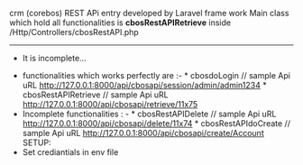 crm (corebos) REST APi entry developed by Laravel frame work
Main class which hold all functionalities is **cbosRestAPIRetrieve** inside /Http/Controllers/cbosRestAPI.php
**************************

* It is incomplete... 
- functionalities which works perfectly are :- 
        * cbosdoLogin // sample Api uRL http://127.0.0.1:8000/api/cbosapi/session/admin/admin1234
        * cbosRestAPIRetrieve // sample Api uRL http://127.0.0.1:8000/api/cbosapi/retrieve/11x75
- Incomplete functionalities : - 
        * cbosRestAPIDelete  // sample Api uRL http://127.0.0.1:8000/api/cbosapi/delete/11x74
        * cbosRestAPIdoCreate // sample Api uRL http://127.0.0.1:8000/api/cbosapi/create/Account
SETUP:
 - Set crediantials in  env file